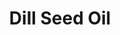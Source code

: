---
name: Dill Seed Oil
title: Dill Seed Oil
details:
  - detail:
      key: "Specific Gravity"
      value: "0.925 to 0.980 (at 20 deg C)"
  - detail:
      key: "Solubility"
      value: "Soluble in Alcohol and other organic solvents"
  - detail:
      key: "Brand"
      value: "Natural Aroma"
  - detail:
      key: "Packaging Size"
      value: "5, 25, 200 Kg"
  - detail:
      key: "Usage/Application"
      value: "Fragrance, Flavour, Pharma"
  - detail:
      key: "Packaging Type"
      value: "Can, Barrel"
  - detail:
      key: "Physical State"
      value: "Liquid"
  - detail:
      key: "CAS No"
      value: "8006-75-5"
  - detail:
      key: "FEMA No"
      value: "2384"
  - detail:
      key: "Optical Rotation"
      value: "40 deg to 60 deg"
  - detail:
      key: "Refractive Index"
      value: "1.4860 to 1.4950 (at 20 deg C)"
  - detail:
      key: "Total Carvone"
      value: "38% to 40%"
  - detail:
      key: "D Carvone"
      value: "24% to 30%"
showOnHome: false
thumbnail: https://5.imimg.com/data5/SELLER/Default/2021/12/JL/IS/EM/3823480/dill-seed-oil-500x500.jpg
productImages:
  - ""
category: reconstituted oil
---